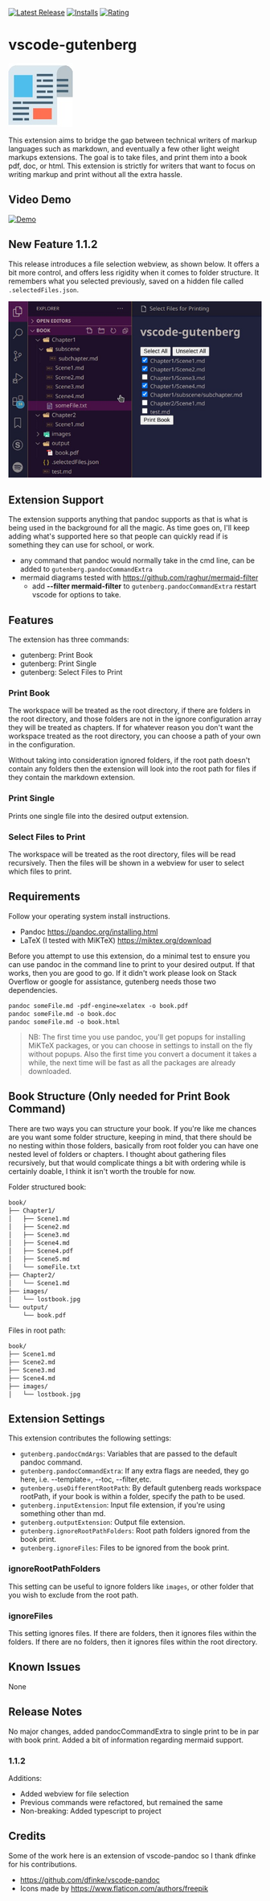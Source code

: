 [![Latest Release](https://vsmarketplacebadge.apphb.com/version-short/TheFern.vscode-gutenberg.svg)](https://marketplace.visualstudio.com/items?itemName=TheFern.vscode-gutenberg)
[![Installs](https://vsmarketplacebadge.apphb.com/installs/TheFern.vscode-gutenberg.svg)](https://marketplace.visualstudio.com/items?itemName=TheFern.vscode-gutenberg)
[![Rating](https://vsmarketplacebadge.apphb.com/rating-short/TheFern.vscode-gutenberg.svg)](https://marketplace.visualstudio.com/items?itemName=TheFern.vscode-gutenberg#review-details)

# vscode-gutenberg

![Logo](https://raw.githubusercontent.com/TheFern2/vscode-gutenberg/main/images/printed.jpg)

This extension aims to bridge the gap between technical writers of markup languages such as markdown, and eventually a few other light weight markups extensions. The goal is to take files, and print them into a book pdf, doc, or html. This extension is strictly for writers that want to focus on writing markup and print without all the extra hassle.

## Video Demo
[![Demo](https://img.youtube.com/vi/6oZLgE0_jEo/0.jpg)](https://www.youtube.com/watch?v=6oZLgE0_jEo)

## New Feature 1.1.2

This release introduces a file selection webview, as shown below. It offers a bit more control, and offers less rigidity when it comes to folder structure. It remembers what you selected previously, saved on a hidden file called `.selectedFiles.json`. 

![File Selection](https://raw.githubusercontent.com/TheFern2/vscode-gutenberg/main/images/fileSelection.jpg)

## Extension Support

The extension supports anything that pandoc supports as that is what is being used in the background for all the magic. As time goes on, I'll keep adding what's supported here so that people can quickly read if is something they can use for school, or work.

- any command that pandoc would normally take in the cmd line, can be added to `gutenberg.pandocCommandExtra`
- mermaid diagrams tested with https://github.com/raghur/mermaid-filter
    - add **--filter mermaid-filter** to `gutenberg.pandocCommandExtra` restart vscode for options to take.

## Features

The extension has three commands:
- gutenberg: Print Book
- gutenberg: Print Single
- gutenberg: Select Files to Print

### Print Book

The workspace will be treated as the root directory, if there are folders in the root directory, and those folders are not in the ignore configuration array they will be treated as chapters. If for whatever reason you don't want the workspace treated as the root directory, you can choose a path of your own in the configuration.

Without taking into consideration ignored folders, if the root path doesn't contain any folders then the extension will look into the  root path for files if they contain the markdown extension.

### Print Single

Prints one single file into the desired output extension.

### Select Files to Print

The workspace will be treated as the root directory, files will be read recursively. Then the files will be shown in a webview for user to select which files to print.

## Requirements

Follow your operating system install instructions.

- Pandoc  https://pandoc.org/installing.html
- LaTeX (I tested with MiKTeX) https://miktex.org/download

Before you attempt to use this extension, do a minimal test to ensure you can use pandoc in the command line to print to your desired output. If that works, then you are good to go. If it didn't work please look on Stack Overflow or google for assistance, gutenberg needs those two dependencies.

```
pandoc someFile.md -pdf-engine=xelatex -o book.pdf
pandoc someFile.md -o book.doc
pandoc someFile.md -o book.html
```

> NB: The first time you use pandoc, you'll get popups for installing MiKTeX packages, or you can choose in settings to install on the fly without popups. Also the first time you convert a document it takes a while, the next time will be fast as all the packages are already downloaded.

## Book Structure (Only needed for Print Book Command)

There are two ways you can structure your book. If you're like me chances are you want some folder structure, keeping in mind, that there should be no nesting within those folders, basically from root folder you can have one nested level of folders or chapters. I thought about gathering files recursively, but that would complicate things a bit with ordering while is certainly doable, I think it isn't worth the trouble for now.

Folder structured book:
```
book/
├── Chapter1/
│   ├── Scene1.md
│   ├── Scene2.md
│   ├── Scene3.md
│   ├── Scene4.md
│   ├── Scene4.pdf
│   ├── Scene5.md
│   └── someFile.txt
├── Chapter2/
│   └── Scene1.md
├── images/
│   └── lostbook.jpg
└── output/
    └── book.pdf

```

Files in root path:
```
book/
├── Scene1.md
├── Scene2.md
├── Scene3.md
├── Scene4.md
├── images/
│   └── lostbook.jpg
```

## Extension Settings

This extension contributes the following settings:

* `gutenberg.pandocCmdArgs`: Variables that are passed to the default pandoc command.
* `gutenberg.pandocCommandExtra`: If any extra flags are needed, they go here, i.e. --template=, --toc, --filter,etc.
* `gutenberg.useDifferentRootPath`: By default gutenberg reads workspace rootPath, if your book is within a folder, specify the path to be used.
* `gutenberg.inputExtension`: Input file extension, if you're using something other than md.
* `gutenberg.outputExtension`: Output file extension.
* `gutenberg.ignoreRootPathFolders`: Root path folders ignored from the book print.
* `gutenberg.ignoreFiles`: Files to be ignored from the book print.

### ignoreRootPathFolders

This setting can be useful to ignore folders like `images`, or other folder that you wish to exclude from the root path.

### ignoreFiles

This setting ignores files. If there are folders, then it ignores files within the folders. If there are no folders, then it ignores files within the root directory.

## Known Issues

None

## Release Notes

No major changes, added pandocCommandExtra to single print to be in par with book print. Added a bit of information regarding mermaid support.

### 1.1.2

Additions:
- Added webview for file selection
- Previous commands were refactored, but remained the same
- Non-breaking: Added typescript to project

## Credits

Some of the work here is an extension of vscode-pandoc so I thank dfinke for his contributions.

- https://github.com/dfinke/vscode-pandoc
- Icons made by https://www.flaticon.com/authors/freepik

